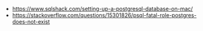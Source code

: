 - https://www.sqlshack.com/setting-up-a-postgresql-database-on-mac/
- https://stackoverflow.com/questions/15301826/psql-fatal-role-postgres-does-not-exist